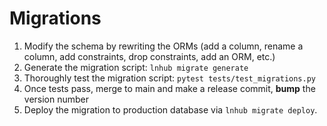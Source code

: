 # Migrations

1. Modify the schema by rewriting the ORMs (add a column, rename a column, add constraints, drop constraints, add an ORM, etc.)
2. Generate the migration script: `lnhub migrate generate`
3. Thoroughly test the migration script: `pytest tests/test_migrations.py`
4. Once tests pass, merge to main and make a release commit, **bump** the version number
5. Deploy the migration to production database via `lnhub migrate deploy`.
